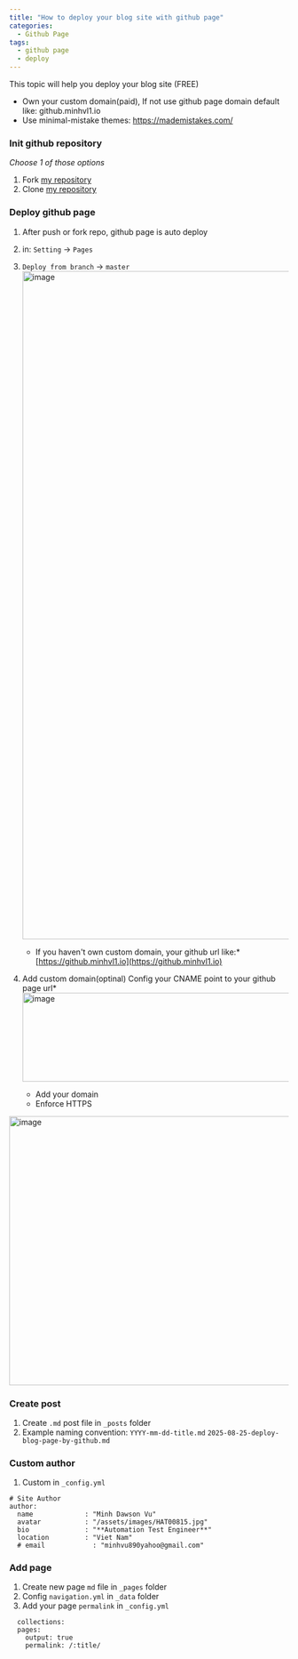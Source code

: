 ```yaml
---
title: "How to deploy your blog site with github page"
categories:
  - Github Page
tags:
  - github page
  - deploy
---
```


This topic will help you deploy your blog site (FREE)

* Own your custom domain(paid), If not use github page domain default like: github.minhvl1.io 
* Use minimal-mistake themes: https://mademistakes.com/

### Init github repository
*Choose 1 of those options*
  1. Fork [my repository](https://github.com/minhvl1/minimal-mistakes)
  2. Clone [my repository](https://github.com/minhvl1/minimal-mistakes)

### Deploy github page
  1. After push or fork repo, github page is auto deploy 
  2. in: `Setting` -> `Pages`
  3. `Deploy from branch` -> `master`
     <img width="2332" height="1202" alt="image" src="https://github.com/user-attachments/assets/475f5485-d4f0-4e75-844d-790a09d81ff0" />

      * If you haven't own custom domain, your github url like:* [https://github.minhvl1.io](https://github.minhvl1.io)

  5. Add custom domain(optinal)
      Config your CNAME point to your github page url*
     <img width="2336" height="160" alt="image" src="https://github.com/user-attachments/assets/bae35323-8912-467e-97ce-2c3c5b8c2b40" />

      * Add your domain
      * Enforce HTTPS
  <img width="1672" height="484" alt="image" src="https://github.com/user-attachments/assets/6b8dc57b-a7eb-4ddc-817f-8826ba5c16f8" />

### Create post
  1. Create `.md` post file in `_posts` folder
  2. Example naming convention: 
  `YYYY-mm-dd-title.md`
  `2025-08-25-deploy-blog-page-by-github.md`

### Custom author
  1. Custom in `_config.yml`
  ```
  # Site Author
  author:
    name             : "Minh Dawson Vu"
    avatar           : "/assets/images/HAT00815.jpg"
    bio              : "**Automation Test Engineer**"
    location         : "Viet Nam"
    # email            : "minhvu890yahoo@gmail.com"
  ```
### Add page
  1. Create new page `md` file in `_pages` folder
  2. Config `navigation.yml` in `_data` folder
  3. Add your page `permalink` in `_config.yml`
  ```
    collections:
    pages:
      output: true
      permalink: /:title/
  ```
